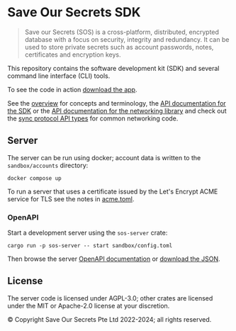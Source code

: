 # Save Our Secrets SDK

> Save our Secrets (SOS) is a cross-platform, distributed, encrypted database with a focus on security, integrity and redundancy. It can be used to store private secrets such as account passwords, notes, certificates and encryption keys.

This repository contains the software development kit (SDK) and several command line interface (CLI) tools.

To see the code in action [download the app](https://saveoursecrets.com/#downloads).

See the [overview](/doc/overview.md) for concepts and terminology, the [API documentation for the SDK](https://docs.rs/sos-sdk/latest/sos_sdk/) or the [API documentation for the networking library](https://docs.rs/sos-net/latest/sos_net/) and check out the [sync protocol API types](https://docs.rs/sos-protocol/) for common networking code.

## Server

The server can be run using docker; account data is written to the `sandbox/accounts` directory:

```
docker compose up
```

To run a server that uses a certificate issued by the Let's Encrypt ACME service for TLS see the notes in [acme.toml](/sandbox/acme.toml).

### OpenAPI

Start a development server using the `sos-server` crate:

```
cargo run -p sos-server -- start sandbox/config.toml
```

Then browse the server [OpenAPI documentation](http://localhost:5053/api/v1/docs) or [download the JSON](http://localhost:5053/api/v1/docs/openapi.json).

## License

The server code is licensed under AGPL-3.0; other crates are licensed under the MIT or Apache-2.0 license at your discretion.

© Copyright Save Our Secrets Pte Ltd 2022-2024; all rights reserved.
